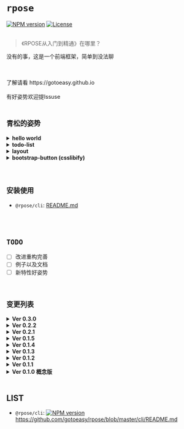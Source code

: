# `rpose`

[![NPM version](https://img.shields.io/npm/v/@rpose/cli.svg)](https://www.npmjs.com/package/@rpose/cli)
[![License](https://img.shields.io/badge/License-Apache%202-brightgreen.svg)](http://www.apache.org/licenses/LICENSE-2.0)
<br>
<br>

> 《RPOSE从入门到精通》在哪里？

没有的事，这是一个前端框架，简单到没法聊<br>
<br>



<br>
了解请看 https://gotoeasy.github.io

<br>
<br>
有好姿势欢迎提Issuse

<br>
<br>

## `青松的姿势`
<details>
<summary><strong>hello world</strong></summary>

```
// hello-world.rpose
[view]
<span>hello {name}!</span>

[state]
{name: 'world'}

[mount]
body
```
[live demo](https://gotoeasy.github.io/build/dist/live-demo/hello-world.html)
</details>

<details>
<summary><strong>todo-list</strong></summary>

```
// todo-list.rpose
[view]
<div>
    <div class="title">TODO LIST</div>
    <ul>
        {% for ( let i=0; i<$state.items.length; i++ ) { %}
        <li><button style="margin-right:20px" index={i} onclick="del">Del</button> { $state.items[i] }</li>
        {% } %}
    </ul>

    <form onsubmit="add">
        <input type="text" ref="input">
        <button>Add #{ $state.items.length + 1 }</button>
    </form>
</div>

[state]
{
    items: []
}

[actions]
{
    add: e => {
        e.preventDefault();
        let el = this.getRefElement('input');
        el.value && this.$state.items.push(el.value) && (el.value = '');
        this.render();
    },
    del: e => {
        let index = e.target.getAttribute('index');
        this.$state.items.splice(index, 1);
        this.render();
    }
}

[css]
.title {
    font-size: 18px;
}

[mount]
body
```
[live demo](https://gotoeasy.github.io/build/dist/live-demo/todo-list.html)
</details>


<details>
<summary><strong>layout</strong></summary>

```
// layout-foo.rpose
[view]
<div class='layout'>
    <div class='layout-header'><slot name="header"/></div> 
    <div class='layout-body'><slot name="body"/></div> 
    <div class='layout-footer'><slot name="footer"/></div> 
</div> 

[less]
body{
    margin: 0;
}

.layout {
    height: 100vh;
    display: flex;
    flex-direction: column;
    overflow: hidden;
}

.layout-header {
    height: 50px;
    color: #fff;
    background-color: #385691;
}

.layout-body {
    height: calc(100vh - 80px);
    background-color: #F8F8F8;
}

.layout-footer {
    height: 30px;
    background-color: #F2F2F2;
}
```

```
// page-foo.rpose
[view]
<layout-foo>
    <div slot="header">
        <div style="text-align:center;padding-top:13px">Welcome</div>
    </div> 
    <div slot="body">
        <div style="margin-top:150px;text-align:center;font-size:3rem">FOO</div>
    </div>
    <div slot="footer">
        <div style="text-align:center;padding-top:3px">footer</div>
    </div> 
</layout-foo> 

[mount]
body
```
[live demo](https://gotoeasy.github.io/build/dist/live-demo/page-foo.html)
</details>


<details>
<summary><strong>bootstrap-button (csslibify)</strong></summary>

```
// csslibify-bootstrap-button.rpose
[view]
<button type="button" class="btn@bootstrap btn-primary@bootstrap">
    this is a bootstrap primary button
</button>

[csslib]
bootstrap = bootstrap:**/*.min.css

[mount]
body
```
[live demo](https://gotoeasy.github.io/build/dist/live-demo/csslibify-bootstrap-button.html)
</details>

<br>
<br>

## `安装使用`

* `@rpose/cli`: [README.md](https://github.com/gotoeasy/rpose/blob/master/cli/README.md)

<br>
<br>


## `TODO`
- [ ] 改进重构完善
- [ ] 例子以及文档
- [ ] 新特性好姿势

<br>



## `变更列表`
<details>
<summary><strong>Ver 0.3.0</strong></summary>

- [x] 源文件添加`[csslib]`块，支持定义样式库，并按需引用样式规则<br>

```
[view]
<button type="button" class="btn@bootstrap btn-primary@bootstrap">
    bootstrap primary button
</button>
----------------
// 这就是写了个bootstrap按钮
// 样式规则是按需使用
// 选择器类名根据别名区分确保不会冲突

[csslib]
// 这个声明的意思是，引用bootstrap的样式，把它当成样式库使用，定义别名为bootstrap，以便于区别使用
// 具体是从bootstrap模块目录内含子目录查找*.min.css文件，然后读取合并作为一个样式库，编译时会按需引用样式规则
bootstrap = bootstrap:**/*.min.css
```
- [x] 为了便于理解统一语义，新添指令`@taglib`替换原有`@import`，`@import`指令将废弃，`[import]`也将废弃

</details>


<details>
<summary><strong>Ver 0.2.2</strong></summary>

- [x] 配置文件`rpose.config.btf`添加`[import]`设定<br>该配置是`@import`指令的全局性表达，用于统一配置组件引用，省略逐个书写`@import`<br>如<br>[import]<br>ui-button : @gotoeasy/bootstrap<br>c-btn : @gotoeasy/bootstrap:ui-button<br>
- [x] 新增指令`@show`<br>相应标签将添加或删除样式类`hidden`控制是否显示
</details>

<details>
<summary><strong>Ver 0.2.1</strong></summary>

- [x] 指令统一前缀为`@`，以方便阅读识别<br>新增`@ref`替代原有ref指令，原ref指令将废弃
- [x] 新增指令`@import`<br>自动安装导入npm上指定包的组件，声明式引用的体验<br><br>如&lt;ui-button @import="@gotoeasy/bootstrap"&gt;按钮&lt;/ui-button&gt;<br>意思上如同import ui-button from @gotoeasy/bootstrap<br>也可以写成&lt;c-btn @import="@gotoeasy/bootstrap:ui-button"&gt;按钮&lt;/c-btn&gt;<br>意思上如同import ui-button from @gotoeasy/bootstrap as c-btn
</details>

<details>
<summary><strong>Ver 0.1.5</strong></summary>

- [x] 新增逻辑判断指令`@if`<br>
- [x] 针对LESS、SCSS，自动添加node_modules所在目录为关联目录<br>以方便使用 `@import "node_modules/..."；`导入相关文件<br>
- [x] 缓存目录放到当前工作路径的`.cache`目录下，方便确认或删除<br>
</details>

<details>
<summary><strong>Ver 0.1.4</strong></summary>

- [x] 增量编译支持，大幅提高编译性能<br>基于磁盘缓存实现，若要禁止磁盘缓存，使用参数`--nocache`<br>
- [x] 其他细节改进<br>
</details>

<details>
<summary><strong>Ver 0.1.3</strong></summary>

- [x] 提供简便易用的前端路由方案<br>
- [x] 改进class属性写法体验，支持混合表达式写法<br>如 class="foo {bar:$options.bar, hide:!$state.show} foobar"<br>等同 class={foo：1, bar:$options.bar, hide:!$state.show, foobar:1}
- [x] 改善体验，自动安装`rpose.config.btf`中配置的依赖模块<br>
- [x] 细节改进及BUG修改<br>
</details>

<details>
<summary><strong>Ver 0.1.2</strong></summary>

- [x] 提供预渲染(html页面源码的生成)方案，模块化可配置化，以灵活应付Loader或骨架屏等需求<br>
</details>

<details>
<summary><strong>Ver 0.1.1</strong></summary>

- [x] 统一哈希算法，自动调整img标签src属性的相对路径，确保不同目录页面都正常显示<br>
</details>

<details>
<summary><strong>Ver 0.1.0 概念版</strong></summary> 

- [x] 人性化的BTF格式源文件，舒适的开发体验<br>
- [x] 回归自然，三驾马车HTML/JS/CSS，写业务，完成<br>
- [x] 严格控制接口概念，保持简易性，杜绝过度开发<br>
- [x] 数据驱动、组件式、响应式、声明式的开发过程<br>
- [x] 虚拟DOM及局部差异渲染<br>
- [x] CSS支持LESS、SCSS等预处理，集成添加前缀、自动调整URL、去重复优化等后处理<br>
- [x] 组件单位哈希化CSS类名，组件内类名无重复则不会有冲突，样式命名舒坦了<br>
- [x] 提供组件样式风格统一性方案<br>
- [x] 命令行提供监视功能，源文件修改时自动编译，热更新浏览器<br>
- [x] 命令行提供打包功能，配置要兼容的目标浏览器清单，直接打包成品<br>
</details>

<br>

## LIST
* `@rpose/cli`: [![NPM version](https://img.shields.io/npm/v/@rpose/cli.svg)](https://www.npmjs.com/package/@rpose/cli) https://github.com/gotoeasy/rpose/blob/master/cli/README.md

